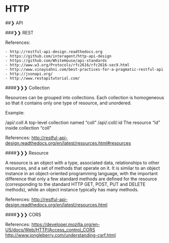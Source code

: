 # HTTP

##❯ API

###❯❯ REST

  References:
  
    - http://restful-api-design.readthedocs.org  
    - https://github.com/interagent/http-api-design  
    - https://github.com/WhiteHouse/api-standards
    - http://www.w3.org/Protocols/rfc2616/rfc2616-sec9.html
    - http://www.vinaysahni.com/best-practices-for-a-pragmatic-restful-api
    - http://jsonapi.org/
    - http://www.restapitutorial.com/

####❯❯❯ Collection

  Resources can be grouped into collections. Each collection is homogeneous so that it contains only one type of resource, and unordered.

  Example:

  /api/:coll	    A top-level collection named “coll”
  /api/:coll/:id	The resource “id” inside collection “coll”

  References:
    http://restful-api-design.readthedocs.org/en/latest/resources.html#resources

####❯❯❯ Resource

  A resource is an object with a type, associated data, relationships to other resources, and a set of methods that operate on it. It is similar to an object instance in an object-oriented programming language, with the important difference that only a few standard methods are defined for the resource (corresponding to the standard HTTP GET, POST, PUT and DELETE methods), while an object instance typically has many methods.

  References:
    http://restful-api-design.readthedocs.org/en/latest/resources.html

####❯❯❯ CORS

  References:
    https://developer.mozilla.org/en-US/docs/Web/HTTP/Access_control_CORS
    http://www.jongleberry.com/understanding-csrf.html

